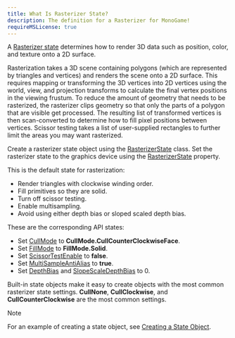 ```yaml
---
title: What Is Rasterizer State?
description: The definition for a Rasterizer for MonoGame!
requireMSLicense: true
---
```


A [Rasterizer state](xref:Microsoft.Xna.Framework.Graphics.RasterizerState) determines how to render 3D data such as position, color, and texture onto a 2D surface.

Rasterization takes a 3D scene containing polygons (which are represented by triangles and vertices) and renders the scene onto a 2D surface. This requires mapping or transforming the 3D vertices into 2D vertices using the world, view, and projection transforms to calculate the final vertex positions in the viewing frustum. To reduce the amount of geometry that needs to be rasterized, the rasterizer clips geometry so that only the parts of a polygon that are visible get processed. The resulting list of transformed vertices is then scan-converted to determine how to fill pixel positions between vertices. Scissor testing takes a list of user-supplied rectangles to further limit the areas you may want rasterized.

Create a rasterizer state object using the [RasterizerState](xref:Microsoft.Xna.Framework.Graphics.RasterizerState) class. Set the rasterizer state to the graphics device using the [RasterizerState](xref:Microsoft.Xna.Framework.Graphics.GraphicsDevice.RasterizerState) property.

This is the default state for rasterization:

* Render triangles with clockwise winding order.
* Fill primitives so they are solid.
* Turn off scissor testing.
* Enable multisampling.
* Avoid using either depth bias or sloped scaled depth bias.

These are the corresponding API states:

* Set [CullMode](xref:Microsoft.Xna.Framework.Graphics.RasterizerState.CullMode) to **CullMode.CullCounterClockwiseFace**.
* Set [FillMode](xref:Microsoft.Xna.Framework.Graphics.RasterizerState.FillMode) to **FillMode.Solid**.
* Set [ScissorTestEnable](xref:Microsoft.Xna.Framework.Graphics.RasterizerState.ScissorTestEnable) to **false**.
* Set [MultiSampleAntiAlias](xref:Microsoft.Xna.Framework.Graphics.RasterizerState.MultiSampleAntiAlias) to **true**.
* Set [DepthBias](xref:Microsoft.Xna.Framework.Graphics.RasterizerState.DepthBias) and [SlopeScaleDepthBias](xref:Microsoft.Xna.Framework.Graphics.RasterizerState.SlopeScaleDepthBias) to 0.

Built-in state objects make it easy to create objects with the most common rasterizer state settings. **CullNone**, **CullClockwise**, and **CullCounterClockwise** are the most common settings.

> [!NOTE]
> For an example of creating a state object, see [Creating a State Object](../../howto/graphics/HowTo_Create_a_StateObject.md).
